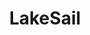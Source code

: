 ---
codehost: https://github.com/https://github.com/lakehq/sail
linkedin: https://linkedin.com/company/lakesail
logohandle: lakesail
sort: lakesail
title: LakeSail
website: https://lakesail.com/
---